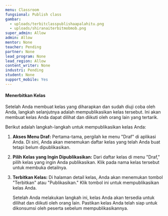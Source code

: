 ```yaml
---
menu: Classroom
fungsional: Publish class
gambar:
  - uploads/terbitclasspublishaapalahitu.png
  - uploads/shiranaiterbitmobmob.png
super_admin: Allow
admin: Allow
mentor: None
teacher: Pending
partner: None
lead_program: None
lead_region: Allow
content_writer: None
industri: Pending
student: None
support_mobile: Yes
---
```

#### Menerbitkan Kelas

   Setelah Anda membuat kelas yang diharapkan dan sudah diuji coba oleh Anda, langkah selanjutnya adalah mempublikasikan kelas tersebut. Ini akan membuat kelas Anda dapat dilihat dan diikuti oleh orang lain yang tertarik.  

Berikut adalah langkah-langkah untuk mempublikasikan kelas Anda:

1. **Akses Menu Draf:** Pertama-tama, pergilah ke menu "Draf" di aplikasi Anda. Di sini, Anda akan menemukan daftar kelas yang telah Anda buat tetapi belum dipublikasikan.
2. **Pilih Kelas yang Ingin Dipublikasikan:** Dari daftar kelas di menu "Draf," pilih kelas yang ingin Anda publikasikan. Klik pada nama kelas tersebut untuk membuka detailnya.
3. **Terbitkan Kelas:** Di halaman detail kelas, Anda akan menemukan tombol "Terbitkan" atau "Publikasikan." Klik tombol ini untuk mempublikasikan kelas Anda.

   Setelah Anda melakukan langkah ini, kelas Anda akan tersedia untuk dilihat dan diikuti oleh orang lain. Pastikan kelas Anda telah siap untuk dikonsumsi oleh peserta sebelum mempublikasikannya.